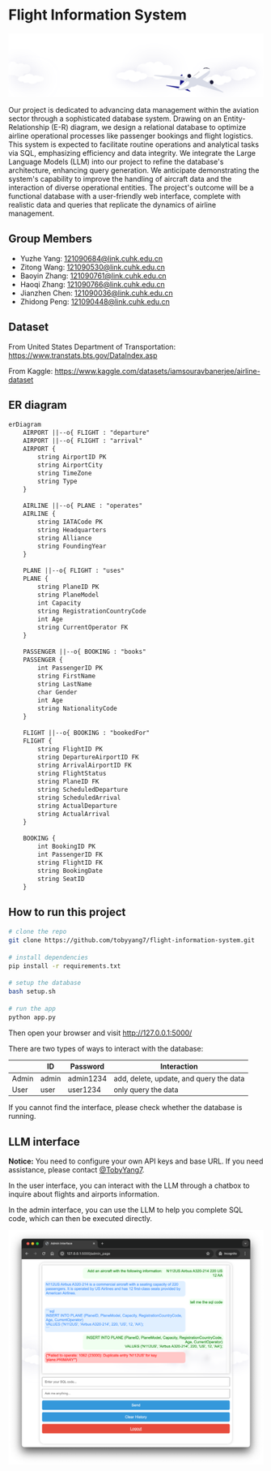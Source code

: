 # Flight Information System

![alt text](static/images/bg.svg)

Our project is dedicated to advancing data management within the aviation sector through a sophisticated database system. Drawing on an Entity-Relationship (E-R) diagram, we design a relational database to optimize airline operational processes like passenger bookings and flight logistics. This system is expected to facilitate routine operations and analytical tasks via SQL, emphasizing efficiency and data integrity. We integrate the Large Language Models (LLM) into our project to refine the database's architecture, enhancing query generation. We anticipate demonstrating the system's capability to improve the handling of aircraft data and the interaction of diverse operational entities. The project's outcome will be a functional database with a user-friendly web interface, complete with realistic data and queries that replicate the dynamics of airline management.

## Group Members

- Yuzhe Yang: <121090684@link.cuhk.edu.cn>
- Zitong Wang: <121090530@link.cuhk.edu.cn>
- Baoyin Zhang: <121090761@link.cuhk.edu.cn>
- Haoqi Zhang: <121090766@link.cuhk.edu.cn>
- Jianzhen Chen: <121090036@link.cuhk.edu.cn>
- Zhidong Peng: <121090448@link.cuhk.edu.cn>

## Dataset

From United States Department of Transportation: <https://www.transtats.bts.gov/DataIndex.asp>

From Kaggle: <https://www.kaggle.com/datasets/iamsouravbanerjee/airline-dataset>

## ER diagram

```mermaid
erDiagram
    AIRPORT ||--o{ FLIGHT : "departure"
    AIRPORT ||--o{ FLIGHT : "arrival"
    AIRPORT {
        string AirportID PK
        string AirportCity
        string TimeZone
        string Type
    }
    
    AIRLINE ||--o{ PLANE : "operates"
    AIRLINE {
        string IATACode PK
        string Headquarters
        string Alliance
        string FoundingYear
    }

    PLANE ||--o{ FLIGHT : "uses"
    PLANE {
        string PlaneID PK
        string PlaneModel
        int Capacity
        string RegistrationCountryCode
        int Age
        string CurrentOperator FK
    }

    PASSENGER ||--o{ BOOKING : "books"
    PASSENGER {
        int PassengerID PK
        string FirstName
        string LastName
        char Gender
        int Age
        string NationalityCode
    }

    FLIGHT ||--o{ BOOKING : "bookedFor"
    FLIGHT {
        string FlightID PK
        string DepartureAirportID FK
        string ArrivalAirportID FK
        string FlightStatus
        string PlaneID FK
        string ScheduledDeparture
        string ScheduledArrival
        string ActualDeparture
        string ActualArrival
    }

    BOOKING {
        int BookingID PK
        int PassengerID FK
        string FlightID FK
        string BookingDate
        string SeatID
    }
```

## How to run this project

```bash
# clone the repo
git clone https://github.com/tobyyang7/flight-information-system.git

# install dependencies
pip install -r requirements.txt

# setup the database
bash setup.sh

# run the app
python app.py

```

Then open your browser and visit <http://127.0.0.1:5000/>

There are two types of ways to interact with the database:

|        | ID | Password | Interaction|
| ------ | --- | ----------- |----------------|
| Admin  | admin   | admin1234     |add, delete, update, and query the data|
| User   | user   | user1234     |only query the data|

If you cannot find the interface, please check whether the database is running.

## LLM interface

**Notice:** You need to configure your own API keys and base URL. If you need assistance, please contact [@TobyYang7](https://github.com/tobyyang7).

In the user interface, you can interact with the LLM through a chatbox to inquire about flights and airports information.

In the admin interface, you can use the LLM to help you complete SQL code, which can then be executed directly.

![alt text](static/images/interface.png)
